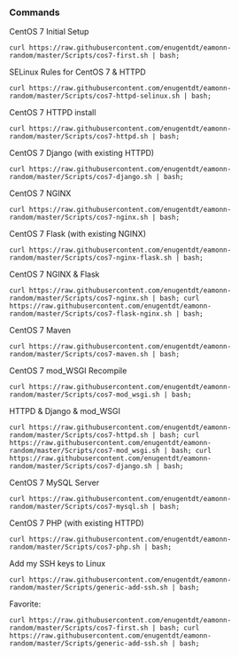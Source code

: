 ### Commands

CentOS 7 Initial Setup

`curl https://raw.githubusercontent.com/enugentdt/eamonn-random/master/Scripts/cos7-first.sh | bash;`

SELinux Rules for CentOS 7 & HTTPD

`curl https://raw.githubusercontent.com/enugentdt/eamonn-random/master/Scripts/cos7-httpd-selinux.sh | bash;`

CentOS 7 HTTPD install

`curl https://raw.githubusercontent.com/enugentdt/eamonn-random/master/Scripts/cos7-httpd.sh | bash;`

CentOS 7 Django (with existing HTTPD)

`curl https://raw.githubusercontent.com/enugentdt/eamonn-random/master/Scripts/cos7-django.sh | bash;`

CentOS 7 NGINX

`curl https://raw.githubusercontent.com/enugentdt/eamonn-random/master/Scripts/cos7-nginx.sh | bash;`

CentOS 7 Flask (with existing NGINX)

`curl https://raw.githubusercontent.com/enugentdt/eamonn-random/master/Scripts/cos7-nginx-flask.sh | bash;`

CentOS 7 NGINX & Flask

`curl https://raw.githubusercontent.com/enugentdt/eamonn-random/master/Scripts/cos7-nginx.sh | bash; curl https://raw.githubusercontent.com/enugentdt/eamonn-random/master/Scripts/cos7-flask-nginx.sh | bash;`

CentOS 7 Maven

`curl https://raw.githubusercontent.com/enugentdt/eamonn-random/master/Scripts/cos7-maven.sh | bash;`

CentOS 7 mod_WSGI Recompile

`curl https://raw.githubusercontent.com/enugentdt/eamonn-random/master/Scripts/cos7-mod_wsgi.sh | bash;`

HTTPD & Django & mod_WSGI

`curl https://raw.githubusercontent.com/enugentdt/eamonn-random/master/Scripts/cos7-httpd.sh | bash; curl https://raw.githubusercontent.com/enugentdt/eamonn-random/master/Scripts/cos7-mod_wsgi.sh | bash; curl https://raw.githubusercontent.com/enugentdt/eamonn-random/master/Scripts/cos7-django.sh | bash;`

CentOS 7 MySQL Server

`curl https://raw.githubusercontent.com/enugentdt/eamonn-random/master/Scripts/cos7-mysql.sh | bash;`

CentOS 7 PHP (with existing HTTPD)

`curl https://raw.githubusercontent.com/enugentdt/eamonn-random/master/Scripts/cos7-php.sh | bash;`

Add my SSH keys to Linux

`curl https://raw.githubusercontent.com/enugentdt/eamonn-random/master/Scripts/generic-add-ssh.sh | bash;`

Favorite:

`curl https://raw.githubusercontent.com/enugentdt/eamonn-random/master/Scripts/cos7-first.sh | bash; curl https://raw.githubusercontent.com/enugentdt/eamonn-random/master/Scripts/generic-add-ssh.sh | bash;`
